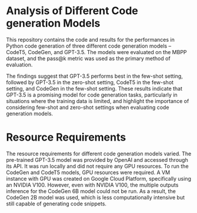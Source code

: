 # Analysis of Different Code generation Models

This repository contains the code and results for the performances in Python code generation of three different code generation models – CodeT5, CodeGen, and GPT-3.5. The models were evaluated on the MBPP dataset, and the pass@k metric was used as the primary method of evaluation. 

The findings suggest that GPT-3.5 performs best in the few-shot setting, followed by GPT-3.5 in the zero-shot setting, CodeT5 in the few-shot setting, and CodeGen in the few-shot setting. These results indicate that GPT-3.5 is a promising model for code generation tasks, particularly in situations where the training data is limited, and highlight the importance of considering few-shot and zero-shot settings when evaluating code generation models. 

# Resource Requirements
The resource requirements for different code generation models varied. The pre-trained GPT-3.5 model was provided by OpenAI and accessed through its API. It was run locally and did not require any GPU resources. To run the CodeGen and CodeT5 models, GPU resources were required. A VM instance with GPU was created on Google Cloud Platform, specifically using an NVIDIA V100. However, even with NVIDIA V100, the multiple outputs inference for the CodeGen 6B model could not be run. As a result, the CodeGen 2B model was used, which is less computationally intensive but still capable of generating code snippets.
